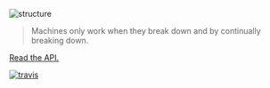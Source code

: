 ![structure](http://f.cl.ly/items/2u2v0e3k2I3w1A0y2e25/ruby.png)

> Machines only work when they break down and by continually breaking
> down.

[Read the API.](http://rubydoc.info/github/hakanensari/structure/master/Structure)

[![travis](https://secure.travis-ci.org/hakanensari/structure.png?branch=master)](http://travis-ci.org/hakanensari/structure)
